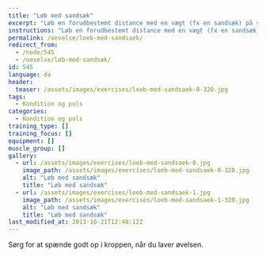 ```yaml
---
title: "Løb med sandsæk"
excerpt: "Løb en forudbestemt distance med en vægt (fx en sandsæk) på skulderen."
instructions: "Løb en forudbestemt distance med en vægt (fx en sandsæk) på skulderen."
permalink: /oevelse/loeb-med-sandsaek/
redirect_from:
  - /node/545
  - /oevelse/løb-med-sandsæk/
id: 545
language: da
header:
  teaser: /assets/images/exercises/loeb-med-sandsaek-0-320.jpg
tags:
  - Kondition og puls
categories:
  - Kondition og puls
training_type: []
training_focus: []
equipment: []
muscle_group: []
gallery:
  - url: /assets/images/exercises/loeb-med-sandsaek-0.jpg
    image_path: /assets/images/exercises/loeb-med-sandsaek-0-320.jpg
    alt: "Løb med sandsæk"
    title: "Løb med sandsæk"
  - url: /assets/images/exercises/loeb-med-sandsaek-1.jpg
    image_path: /assets/images/exercises/loeb-med-sandsaek-1-320.jpg
    alt: "Løb med sandsæk"
    title: "Løb med sandsæk"
last_modified_at: 2013-10-21T12:48:12Z
---
```


Sørg for at spænde godt op i kroppen, når du laver øvelsen.
